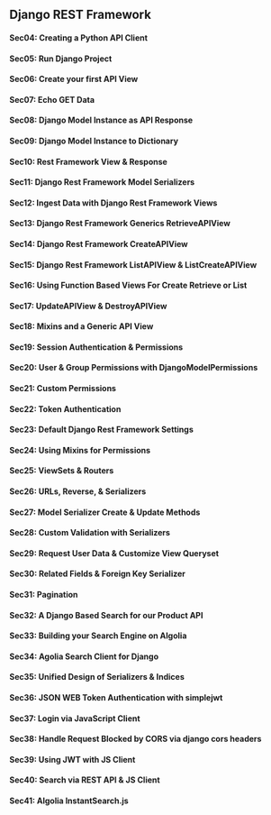 ## Django REST Framework

#### Sec04: Creating a Python API Client

#### Sec05: Run Django Project

#### Sec06: Create your first API View

#### Sec07: Echo GET Data

#### Sec08: Django Model Instance as API Response

#### Sec09: Django Model Instance to Dictionary

#### Sec10: Rest Framework View & Response

#### Sec11: Django Rest Framework Model Serializers

#### Sec12: Ingest Data with Django Rest Framework Views

#### Sec13: Django Rest Framework Generics RetrieveAPIView

#### Sec14: Django Rest Framework CreateAPIView

#### Sec15: Django Rest Framework ListAPIView & ListCreateAPIView

#### Sec16: Using Function Based Views For Create Retrieve or List

#### Sec17: UpdateAPIView & DestroyAPIView

#### Sec18: Mixins and a Generic API View

#### Sec19: Session Authentication & Permissions

#### Sec20: User & Group Permissions with DjangoModelPermissions

#### Sec21: Custom Permissions

#### Sec22: Token Authentication

#### Sec23: Default Django Rest Framework Settings

#### Sec24: Using Mixins for Permissions

#### Sec25: ViewSets & Routers

#### Sec26: URLs, Reverse, & Serializers

#### Sec27: Model Serializer Create & Update Methods

#### Sec28: Custom Validation with Serializers

#### Sec29: Request User Data & Customize View Queryset

#### Sec30: Related Fields & Foreign Key Serializer

#### Sec31: Pagination

#### Sec32: A Django Based Search for our Product API

#### Sec33: Building your Search Engine on Algolia

#### Sec34: Agolia Search Client for Django

#### Sec35: Unified Design of Serializers & Indices

#### Sec36: JSON WEB Token Authentication with simplejwt

#### Sec37: Login via JavaScript Client

#### Sec38: Handle Request Blocked by CORS via django cors headers

#### Sec39: Using JWT with JS Client

#### Sec40: Search via REST API & JS Client

#### Sec41: Algolia InstantSearch.js
